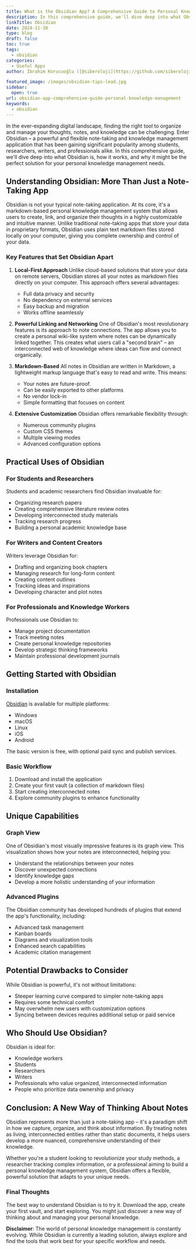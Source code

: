 ```yaml
---
title: What is the Obsidian App? A Comprehensive Guide to Personal Knowledge Management
description: In this comprehensive guide, we'll dive deep into what Obsidian is, how it works, and why it might be the perfect solution for your personal knowledge management needs.
linkTitle: Obsidian
date: 2024-11-30
type: blog
draft: false
toc: true
tags:
  - obsidian
categories:
  - Useful Apps
author: İbrahim Korucuoğlu ([@siberoloji](https://github.com/siberoloji))

featured_image: /images/obsidian-tips-lead.jpg
sidebar:
  open: true
url: obsidian-app-comprehensive-guide-personal-knowledge-management
keywords:
  - obsidian
---
```

In the ever-expanding digital landscape, finding the right tool to organize and manage your thoughts, notes, and knowledge can be challenging. Enter Obsidian – a powerful and flexible note-taking and knowledge management application that has been gaining significant popularity among students, researchers, writers, and professionals alike. In this comprehensive guide, we'll dive deep into what Obsidian is, how it works, and why it might be the perfect solution for your personal knowledge management needs.

## Understanding Obsidian: More Than Just a Note-Taking App

Obsidian is not your typical note-taking application. At its core, it's a markdown-based personal knowledge management system that allows users to create, link, and organize their thoughts in a highly customizable and intuitive manner. Unlike traditional note-taking apps that store your data in proprietary formats, Obsidian uses plain text markdown files stored locally on your computer, giving you complete ownership and control of your data.

### Key Features that Set Obsidian Apart

1. **Local-First Approach**
   Unlike cloud-based solutions that store your data on remote servers, Obsidian stores all your notes as markdown files directly on your computer. This approach offers several advantages:
   - Full data privacy and security
   - No dependency on external services
   - Easy backup and migration
   - Works offline seamlessly

2. **Powerful Linking and Networking**
   One of Obsidian's most revolutionary features is its approach to note connections. The app allows you to create a personal wiki-like system where notes can be dynamically linked together. This creates what users call a "second brain" – an interconnected web of knowledge where ideas can flow and connect organically.

3. **Markdown-Based**
   All notes in Obsidian are written in Markdown, a lightweight markup language that's easy to read and write. This means:
   - Your notes are future-proof.
   - Can be easily exported to other platforms
   - No vendor lock-in
   - Simple formatting that focuses on content

4. **Extensive Customization**
   Obsidian offers remarkable flexibility through:
   - Numerous community plugins
   - Custom CSS themes
   - Multiple viewing modes
   - Advanced configuration options

## Practical Uses of Obsidian

### For Students and Researchers

Students and academic researchers find Obsidian invaluable for:

- Organizing research papers
- Creating comprehensive literature review notes
- Developing interconnected study materials
- Tracking research progress
- Building a personal academic knowledge base

### For Writers and Content Creators

Writers leverage Obsidian for:

- Drafting and organizing book chapters
- Managing research for long-form content
- Creating content outlines
- Tracking ideas and inspirations
- Developing character and plot notes

### For Professionals and Knowledge Workers

Professionals use Obsidian to:

- Manage project documentation
- Track meeting notes
- Create personal knowledge repositories
- Develop strategic thinking frameworks
- Maintain professional development journals

## Getting Started with Obsidian

### Installation

[Obsidian](https://obsidian.md) is available for multiple platforms:

- Windows
- macOS
- Linux
- iOS
- Android

The basic version is free, with optional paid sync and publish services.

### Basic Workflow

1. Download and install the application
2. Create your first vault (a collection of markdown files)
3. Start creating interconnected notes
4. Explore community plugins to enhance functionality

## Unique Capabilities

### Graph View

One of Obsidian's most visually impressive features is its graph view. This visualization shows how your notes are interconnected, helping you:

- Understand the relationships between your notes
- Discover unexpected connections
- Identify knowledge gaps
- Develop a more holistic understanding of your information

### Advanced Plugins

The Obsidian community has developed hundreds of plugins that extend the app's functionality, including:

- Advanced task management
- Kanban boards
- Diagrams and visualization tools
- Enhanced search capabilities
- Academic citation management

## Potential Drawbacks to Consider

While Obsidian is powerful, it's not without limitations:

- Steeper learning curve compared to simpler note-taking apps
- Requires some technical comfort
- May overwhelm new users with customization options
- Syncing between devices requires additional setup or paid service

## Who Should Use Obsidian?

Obsidian is ideal for:

- Knowledge workers
- Students
- Researchers
- Writers
- Professionals who value organized, interconnected information
- People who prioritize data ownership and privacy

## Conclusion: A New Way of Thinking About Notes

Obsidian represents more than just a note-taking app – it's a paradigm shift in how we capture, organize, and think about information. By treating notes as living, interconnected entities rather than static documents, it helps users develop a more nuanced, comprehensive understanding of their knowledge.

Whether you're a student looking to revolutionize your study methods, a researcher tracking complex information, or a professional aiming to build a personal knowledge management system, Obsidian offers a flexible, powerful solution that adapts to your unique needs.

### Final Thoughts

The best way to understand Obsidian is to try it. Download the app, create your first vault, and start exploring. You might just discover a new way of thinking about and managing your personal knowledge.

**Disclaimer**: The world of personal knowledge management is constantly evolving. While Obsidian is currently a leading solution, always explore and find the tools that work best for your specific workflow and needs.
